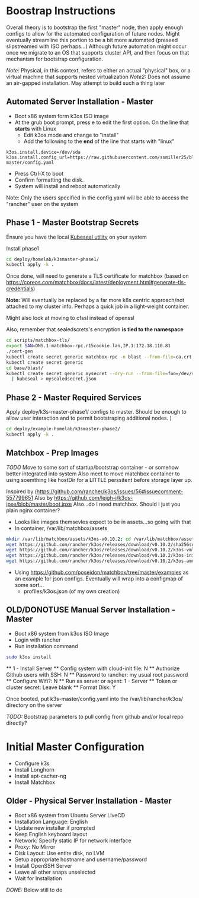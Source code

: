 # Boostrap Instructions

Overall theory is to bootstrap the first "master" node, then apply enough configs to allow for the automated configuration of future nodes.  Might eventually
streamline this portion to be a bit more automated (preseed slipstreamed with ISO perhaps...)  Although future automation might occur once we migrate to an OS
that supports cluster API, and then focus on that mechanism for bootstrap configuration.

*Note:* Physical, in this context, refers to either an actual "physical" box, or a virtual machine that supports nested virtualization
*Note2:* Does not assume an air-gapped installation.  May attempt to build such a thing later


## Automated Server Installation - Master

* Boot x86 system form k3os ISO image
* At the grub boot prompt, press e to edit the first option.  On the line that **starts** with Linux
  * Edit k3os.mode and change to "install"
  * Add the following to the **end** of the line that starts with "linux"

```
k3os.install.device=/dev/sda k3os.install.config_url=https://raw.githubusercontent.com/ssmiller25/blast/master/k3s-master/config.yaml
```
* Press Ctrl-X to boot
* Confirm formatting the disk.
* System will install and reboot automatically

Note: Only the users specified in the config.yaml will be able to access the "rancher" user on the system

## Phase 1 - Master Bootstrap Secrets

Ensure you have the local [Kubeseal utility](https://github.com/bitnami-labs/sealed-secrets/releases) on your system

Install phase1

```sh
cd deploy/homelab/k3smaster-phase1/
kubectl apply -k .
```

Once done, will need to generate a TLS certificate
for matchbox (based on <https://coreos.com/matchbox/docs/latest/deployment.html#generate-tls-credentials>)

**Note:** Will eventually be replaced by a far more k8s centric approach/not attached to my cluster info.  Perhaps a quick job in a light-weight container.

Might also look at moving to cfssl instead of openssl

Also, remember that sealedscrets's encryption **is tied to the namespace**

```sh
cd scripts/matchbox-tls/
export SAN=DNS.1:matchbox-rpc.r15cookie.lan,IP.1:172.18.110.81
./cert-gen
kubectl create secret generic matchbox-rpc -n blast --from-file=ca.crt --from-file=server.crt --from-file=server.key --dry-run -o yaml | kubeseal -o yaml > ../../deploy/base/blast/matchbox-rpc-secret.yaml
kubectl create secret generic 
cd base/blast/
kubectl create secret generic mysecret --dry-run --from-file=foo=/dev/stdin -o json \
  | kubeseal > mysealedsecret.json
```

## Phase 2 - Master Required Services

Apply deploy/k3s-master-phase1/ configs to master.  Should be enough to allow user
interaction and to permit bootstraping additional nodes.  )

```sh
cd deploy/example-homelab/k3smaster-phase2/
kubectl apply -k .
```


## Matchbox - Prep Images

*TODO* Move to some sort of startup/bootstrap container - or somehow better integrated into system
Also meet to move matchbox container to using soemthing like hostDir for a LITTLE perssitent before storage layer up.

Inspired by (https://github.com/rancher/k3os/issues/56#issuecomment-557799651
Also by https://github.com/leigh-j/k3os-ipxe/blob/master/boot.ipxe 
Also...do I need matchbox.  Should I just you plain nginx container?

  - Looks like images themsevles expect to be in assets...so going with that
  - In container, /var/lib/matchbox/assets
```sh
mkdir /var/lib/matchbox/assets/k3os-v0.10.2; cd /var/lib/matchbox/assets/k3os-v0.10.2
wget https://github.com/rancher/k3os/releases/download/v0.10.2/sha256sum-amd64.txt
wget https://github.com/rancher/k3os/releases/download/v0.10.2/k3os-vmlinuz-amd64
wget https://github.com/rancher/k3os/releases/download/v0.10.2/k3os-initrd-amd64
wget https://github.com/rancher/k3os/releases/download/v0.10.2/k3os-amd64.iso
```
  - Using <https://github.com/poseidon/matchbox/tree/master/examples> as an example for json configs.  Eventually
    will wrap into a configmap of some sort...
    - profiles/k3os.json (of my own creation)

## OLD/DONOTUSE Manual Server Installation - Master

* Boot x86 system from k3os ISO Image
* Login with rancher
* Run installation command

```sh
sudo k3os install
```

** 1 - Install Server
** Config system with cloud-init file: N
** Authorize Github users with SSH: N
** Password to rancher: my usual root password
** Configure Wifi?: N
** Run as server or agent:  1 - Server
** Token or cluster secret: Leave blank
** Format Disk: Y

Once booted, put k3s-master/config.yaml into the /var/lib/rancher/k3os/ directory on the server

*TODO:* Bootstrap parameters to pull config from github and/or local repo directly?

# Initial Master Configuration

* Configure k3s
* Install Longhorn
* Install apt-cacher-ng
* Install Matchbox

## Older - Physical Server Installation - Master

* Boot x86 system from Ubuntu Server LiveCD
* Installation Language: English
* Update new installer if prompted
* Keep English keyboard layout
* Network: Specify static IP for network interface
* Proxy: No Mirror
* Disk Layout: Use entire disk, no LVM
* Setup appropriate hostname and username/password
* Install OpenSSH Server
* Leave all other snaps unselected
* Wait for Installation

*DONE:*  Below still to do

